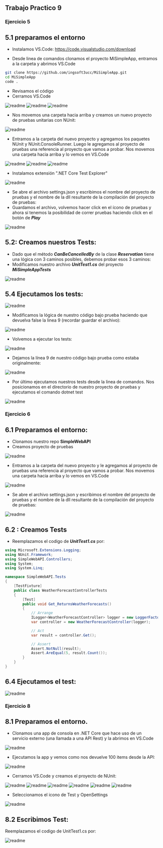 ## Trabajo Practico 9

### Ejercicio 5
## 5.1 preparamos el entorno
- Instalamos VS.Code: https://code.visualstudio.com/download

- Desde linea de comandos clonamos el proyecto MiSimpleApp, entramos a la carpeta y abrimos VS.Code

```bash
git clone https://github.com/ingsoft3ucc/MiSimpleApp.git
cd MiSimpleApp
code .
```
- Revisamos el código
- Cerramos VS.Code

 ![readme](https://github.com/JoaquinVietto8/ing-software-3/blob/main/trabajo-practico-09/Imagenes/5-a.png)
 ![readme](https://github.com/JoaquinVietto8/ing-software-3/blob/main/trabajo-practico-09/Imagenes/5-b.png)
 ![readme](https://github.com/JoaquinVietto8/ing-software-3/blob/main/trabajo-practico-09/Imagenes/5-c.png)


 - Nos movemos una carpeta hacia arriba y creamos un nuevo proyecto de pruebas unitarias con NUnit:

 ![readme](https://github.com/JoaquinVietto8/ing-software-3/blob/main/trabajo-practico-09/Imagenes/5-d.png)

- Entramos a la carpeta del nuevo proyecto y agregamos los paquetes NUnit y NUnit.ConsoleRunner. Luego le agregamos al proyecto de pruebas una referencia al proyecto que vamos a probar. Nos movemos una carpeta hacia arriba y lo vemos en VS.Code

 ![readme](https://github.com/JoaquinVietto8/ing-software-3/blob/main/trabajo-practico-09/Imagenes/5-e.png)
 ![readme](https://github.com/JoaquinVietto8/ing-software-3/blob/main/trabajo-practico-09/Imagenes/5-f.png)
 ![readme](https://github.com/JoaquinVietto8/ing-software-3/blob/main/trabajo-practico-09/Imagenes/5-g.png)

- Instalamos extensión ".NET Core Test Explorer"

 ![readme](https://github.com/JoaquinVietto8/ing-software-3/blob/main/trabajo-practico-09/Imagenes/5-h.png)

- Se abre el archivo settings.json y escribimos el nombre del proyecto de pruebas y el nombre de la dll resultante de la compilación del proyecto de pruebas:
- Guardamos el archivo, volvemos hacer click en el ícono de pruebas y ahora sí tenemos la posibilidad de correr pruebas haciendo click en el botón de ***Play***

 ![readme](https://github.com/JoaquinVietto8/ing-software-3/blob/main/trabajo-practico-09/Imagenes/5-i.png)

## 5.2: Creamos nuestros Tests:
- Dado que el método ***CanBeCancelledBy*** de la clase ***Reservation*** tiene una lógica con 3 caminos posibles, debemos probar esos 3 caminos:
- Modificamos nuestro archivo ***UnitTest1.cs*** del proyecto ***MiSimpleAppTests***

 ![readme](https://github.com/JoaquinVietto8/ing-software-3/blob/main/trabajo-practico-09/Imagenes/5-j.png)

## 5.4 Ejecutamos los tests:

 ![readme](https://github.com/JoaquinVietto8/ing-software-3/blob/main/trabajo-practico-09/Imagenes/5-k.png)

- Modificamos la lógica de nuestro código bajo prueba haciendo que devuelva false la linea 9 (recordar guardar el archivo):

 ![readme](https://github.com/JoaquinVietto8/ing-software-3/blob/main/trabajo-practico-09/Imagenes/5-l.png)

- Volvemos a ejecutar los tests:

 ![readme](https://github.com/JoaquinVietto8/ing-software-3/blob/main/trabajo-practico-09/Imagenes/5-m.png)

- Dejamos la línea 9 de nuestro código bajo prueba como estaba originalmente:

 ![readme](https://github.com/JoaquinVietto8/ing-software-3/blob/main/trabajo-practico-09/Imagenes/5-n.png)

 - Por último ejecutamos nuestros tests desde la linea de comandos. Nos posicionamos en el directorio de nuestro proyecto de pruebas y ejecutamos el comando dotnet test

 ![readme](https://github.com/JoaquinVietto8/ing-software-3/blob/main/trabajo-practico-09/Imagenes/5-o.png)

### Ejercicio 6
## 6.1 Preparamos el entorno:

- Clonamos nuestro repo **SimpleWebAPI**
- Creamos proyecto de pruebas

 ![readme](https://github.com/JoaquinVietto8/ing-software-3/blob/main/trabajo-practico-09/Imagenes/6-a.png)

- Entramos a la carpeta del nuevo proyecto y le agregamos al proyecto de pruebas una referencia al proyecto que vamos a probar. Nos movemos una carpeta hacia arriba y lo vemos en VS.Code

 ![readme](https://github.com/JoaquinVietto8/ing-software-3/blob/main/trabajo-practico-09/Imagenes/6-b.png)

- Se abre el archivo settings.json y escribimos el nombre del proyecto de pruebas y el nombre de la dll resultante de la compilación del proyecto de pruebas:

 ![readme](https://github.com/JoaquinVietto8/ing-software-3/blob/main/trabajo-practico-09/Imagenes/6-c.png)

## 6.2 : Creamos Tests

- Reemplazamos el codigo de ***UnitTest1.cs*** por:

```csharp
using Microsoft.Extensions.Logging;
using NUnit.Framework;
using SimpleWebAPI.Controllers;
using System;
using System.Linq;

namespace SimpleWebAPI.Tests
{
    [TestFixture]
    public class WeatherForecastControllerTests
    {
        [Test]
        public void Get_ReturnsWeatherForecasts()
        {
            // Arrange
            ILogger<WeatherForecastController> logger = new LoggerFactory().CreateLogger<WeatherForecastController>();
            var controller = new WeatherForecastController(logger);

            // Act
            var result = controller.Get();

            // Assert
            Assert.NotNull(result);
            Assert.AreEqual(5, result.Count());
        }
    }
}
```

## 6.4 Ejecutamos el test:

 ![readme](https://github.com/JoaquinVietto8/ing-software-3/blob/main/trabajo-practico-09/Imagenes/6-d.png)


### Ejercicio 8
 ## 8.1 Preparamos el entorno. 
 
- Clonamos una app de consola en .NET Core que hace uso de un servicio externo (una llamada a una API Rest) y la abrimos en VS.Code

 ![readme](https://github.com/JoaquinVietto8/ing-software-3/blob/main/trabajo-practico-09/Imagenes/8-a.png)

- Ejecutamos la app y vemos como nos devuelve 100 items desde la API:
  
 ![readme](https://github.com/JoaquinVietto8/ing-software-3/blob/main/trabajo-practico-09/Imagenes/8-b.png)

- Cerramos VS.Code y creamos el proyecto de NUnit:

 ![readme](https://github.com/JoaquinVietto8/ing-software-3/blob/main/trabajo-practico-09/Imagenes/8-c.png)
 ![readme](https://github.com/JoaquinVietto8/ing-software-3/blob/main/trabajo-practico-09/Imagenes/8-d.png)
 ![readme](https://github.com/JoaquinVietto8/ing-software-3/blob/main/trabajo-practico-09/Imagenes/8-e.png)
 ![readme](https://github.com/JoaquinVietto8/ing-software-3/blob/main/trabajo-practico-09/Imagenes/8-f.png)
 ![readme](https://github.com/JoaquinVietto8/ing-software-3/blob/main/trabajo-practico-09/Imagenes/8-g.png)
 ![readme](https://github.com/JoaquinVietto8/ing-software-3/blob/main/trabajo-practico-09/Imagenes/8-h.png)

 - Seleccionamos el icono de Test y OpenSettings

 ![readme](https://github.com/JoaquinVietto8/ing-software-3/blob/main/trabajo-practico-09/Imagenes/8-i.png)

## 8.2 Escribimos Test:

Reemplazamos el codigo de UnitTest1.cs por:

 ![readme](https://github.com/JoaquinVietto8/ing-software-3/blob/main/trabajo-practico-09/Imagenes/8-j.png)













